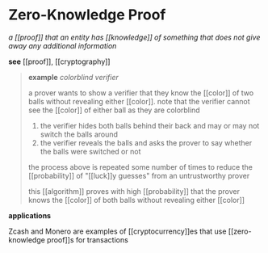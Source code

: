 # Zero-Knowledge Proof

_a [[proof]] that an entity has [[knowledge]] of something that does not give away any additional information_

**see** [[proof]], [[cryptography]]

> **example** _colorblind verifier_
>
> a prover wants to show a verifier that they know the [[color]] of two balls without revealing either [[color]]. note that the verifier cannot see the [[color]] of either ball as they are colorblind
>
> 1. the verifier hides both balls behind their back and may or may not switch the balls around
> 2. the verifier reveals the balls and asks the prover to say whether the balls were switched or not
>
> the process above is repeated some number of times to reduce the [[probability]] of "[[luck]]y guesses" from an untrustworthy prover
>
> this [[algorithm]] proves with high [[probability]] that the prover knows the [[color]] of both balls without revealing either [[color]]

**applications**

Zcash and Monero are examples of [[cryptocurrency]]es that use [[zero-knowledge proof]]s for transactions

